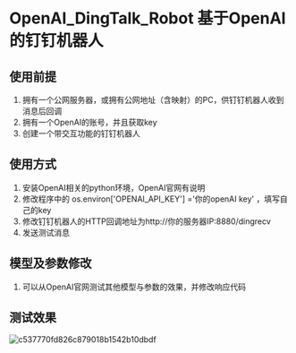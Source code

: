 # OpenAI_DingTalk_Robot 基于OpenAI的钉钉机器人
## 使用前提
1. 拥有一个公网服务器，或拥有公网地址（含映射）的PC，供钉钉机器人收到消息后回调
2. 拥有一个OpenAI的账号，并且获取key
3. 创建一个带交互功能的钉钉机器人

## 使用方式
1. 安装OpenAI相关的python环境，OpenAI官网有说明
2. 修改程序中的 os.environ['OPENAI_API_KEY'] ='你的openAI key' ，填写自己的key
3. 修改钉钉机器人的HTTP回调地址为http://你的服务器IP:8880/dingrecv
4. 发送测试消息

## 模型及参数修改
1. 可以从OpenAI官网测试其他模型与参数的效果，并修改响应代码

## 测试效果
![c537770fd826c879018b1542b10dbdf](https://user-images.githubusercontent.com/58980928/206437335-beff885a-e167-472f-a2ff-8b0c779f762e.jpg)
